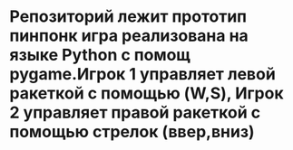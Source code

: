 # Репозиторий  лежит прототип пинпонк игра реализована на языке Python с помощ pygame.Игрок  1 управляет левой ракеткой с помощью (W,S), Игрок 2 управляет правой ракеткой с помощью стрелок (ввер,вниз)
